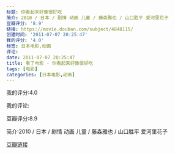 ```yaml
---
标题: 你看起来好像很好吃
简介: 2010 / 日本 / 剧情 动画 儿童 / 藤森雅也 / 山口胜平 爱河里花子
豆瓣评分: '8.9'
链接: https://movie.douban.com/subject/4848115/
创建时间: '2011-07-07 20:25:47'
我的评分: '4.0'
标签: 日本电影,动画
评论:
date: 2011-07-07 20:25:47
title: 看了电影 - 你看起来好像很好吃
tags: [电影]
categories: [日本电影,动画]
---
```


我的评分:4.0

我的评论:

豆瓣评分:8.9

简介:2010 / 日本 / 剧情 动画 儿童 / 藤森雅也 / 山口胜平 爱河里花子

[豆瓣链接](https://movie.douban.com/subject/4848115/)


